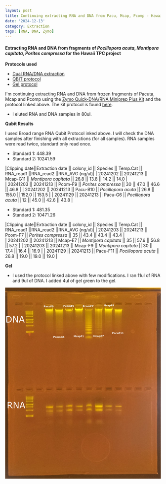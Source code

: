 ```yaml
---
layout: post
title: Continuing extracting RNA and DNA from Pacu, Mcap, Pcomp - Hawai TPC - 121324
date: '2024-12-13'
category: Extraction
tags: [RNA, DNA, Zymo]
---
```


#### Extracting RNA and DNA from fragments of _Pocillopora acuta_, _Montipora capitata_, _Porites compressa_ for the Hawaii TPC project

**Protocols used**
- [Dual RNA/DNA extraction](https://fscucchia-labnotebooks.github.io/FScucchia_Putnam_Lab_Notebook/DNA-RNA-extraction-Zymo-kit/)
- [QBIT protocol](https://github.com/meschedl/MESPutnam_Open_Lab_Notebook/blob/master/_posts/2019-03-08-Qubit-Protocol.md)
- [Gel protocol](https://github.com/Kterpis/Putnam_Lab_Notebook/blob/master/_posts/2021-10-08-20211008-RNA-DNA-extractions-from-E5-project.md)


I'm continuing extracting RNA and DNA from frozen fragments of Pacuta, Mcap and Pcomp using the [Zymo Quick-DNA/RNA Miniprep Plus Kit](https://www.zymoresearch.com/collections/quick-dna-rna-kits/products/quick-dna-rna-miniprep-plus-kit) and the protocol linked above. The kit protocol is found [here](https://github.com/FScucchia-LabNotebooks/FScucchia_Putnam_Lab_Notebook/blob/master/protocols/_d7003t_d7003_quick-dna-rna_miniprep_plus_kit.pdf).
- I eluted RNA and DNA samples in 80ul.

**Qubit Results**

I used Broad range RNA Qubit Protocol inked above. I will check the DNA samples after finishing with all extractions (for all samples). RNA samples were read twice, standard only read once.

- Standard 1: 448.39
- Standard 2: 10241.59

|Clipping date||Extraction date || colony_id || Species || Temp.Cat || RNA_read1 ||RNA_read2 ||RNA_AVG (ng/ul)|
| 20241202 || 20241213 || Mcap-G11 || *Montipora capitata*  || 26.8  ||  13.8    || 14.2      || 14.0   |           
| 20241203 || 20241213 || Pcom-F9 || *Porites compressa* || 30 || 47.0   || 46.6   || 46.8   |
| 20241202 || 20241213 || Pacu-B10 || *Pocillopora acuta* || 26.8 ||  155.0    ||  152.0   || 153.5   |
| 20241129 || 20241213 || Pacu-G6 || *Pocillopora acuta* || 12 ||  45.0   || 42.6  || 43.8    |

- Standard 1: 481.35
- Standard 2: 10471.26

|Clipping date||Extraction date || colony_id || Species || Temp.Cat || RNA_read1 ||RNA_read2 ||RNA_AVG (ng/ul)|
| 20241203 || 20241213 || Pcom-F7 || *Porites compressa* ||  35  ||  43.4   ||  43.4    ||   43.4    |           
| 20241202 || 20241213 || Mcap-E7 || *Montipora capitata* || 35  ||  57.6   ||  56.8    ||  57.2   |
| 20241203 || 20241213 || Mcap-F9 || *Montipora capitata* || 30  ||  17.4   ||   16.4   ||  16.9   |
| 20241129 || 20241213 || Pacu-F11 || *Pocillopora acuta* || 26.8  || 19.0   ||  19.0   ||  19.0  |


**Gel**
- I used the protocol linked above with few modifications. I ran 11ul of RNA and 9ul of DNA. I added 4ul of gel green to the gel.

![Gel_DNA_RNA_12Dec2024.png](https://github.com/FScucchia-LabNotebooks/FScucchia_Putnam_Lab_Notebook/blob/master/images/Gel_DNA_RNA_12Dec2024.png?raw=true)




